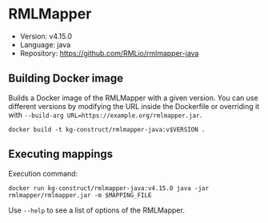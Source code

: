 # RMLMapper

- Version: v4.15.0
- Language: java
- Repository: https://github.com/RMLio/rmlmapper-java

## Building Docker image

Builds a Docker image of the RMLMapper with a given version.
You can use different versions by modifying the URL inside the Dockerfile
or overriding it with `--build-arg URL=https://example.org/rmlmapper.jar`.

```
docker build -t kg-construct/rmlmapper-java:v$VERSION .
```

## Executing mappings

Execution command:

```
docker run kg-construct/rmlmapper-java:v4.15.0 java -jar rmlmapper/rmlmapper.jar -m $MAPPING_FILE
```

Use `--help` to see a list of options of the RMLMapper.
